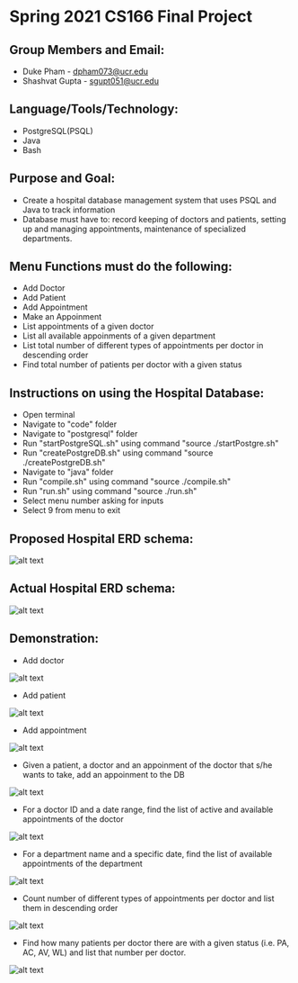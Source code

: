 # Spring 2021 CS166 Final Project

## Group Members and Email:

* Duke Pham - dpham073@ucr.edu
* Shashvat Gupta - sgupt051@ucr.edu 

## Language/Tools/Technology:

* PostgreSQL(PSQL)
* Java
* Bash

## Purpose and Goal: 

* Create a hospital database management system that uses PSQL and Java to track information
* Database must have to: record keeping of doctors and patients, setting up and managing appointments, maintenance of specialized departments.

## Menu Functions must do the following: 

* Add Doctor
* Add Patient 
* Add Appointment 
* Make an Appoinment
* List appointments of a given doctor 
* List all available appoinments of a given department
* List total number of different types of appointments per doctor in descending order
* Find total number of patients per doctor with a given status

## Instructions on using the Hospital Database: 

* Open terminal 
* Navigate to "code" folder 
* Navigate to "postgresql" folder
* Run "startPostgreSQL.sh" using command "source ./startPostgre.sh"
* Run "createPostgreDB.sh" using command "source ./createPostgreDB.sh"
* Navigate to "java" folder
* Run "compile.sh" using command "source ./compile.sh"
* Run "run.sh" using command "source ./run.sh"
* Select menu number asking for inputs 
* Select 9 from menu to exit
 
## Proposed Hospital ERD schema:
![alt text](phase1ERD.png)

## Actual Hospital ERD schema:
![alt text](CS166_phase1_class_schema.png)

## Demonstration:

* Add doctor

![alt text](/Demo/Demo1.png)
* Add patient

![alt text](/Demo/Demo2.png)
* Add appointment

![alt text](/Demo/Demo3.png)
* Given a patient, a doctor and an appoinment of the doctor that s/he wants to take, add an appoinment to the DB

![alt text](/Demo/Demo4.png)
* For a doctor ID and a date range, find the list of active and available appointments of the doctor

![alt text](/Demo/Demo5.png)
* For a department name and a specific date, find the list of available appointments of the department

![alt text](/Demo/Demo6.png)
* Count number of different types of appointments per doctor and list them in descending order

![alt text](/Demo/Demo7.png)
* Find how many patients per doctor there are with a given status (i.e. PA, AC, AV, WL) and list that number per doctor.

![alt text](/Demo/Demo8.png)
